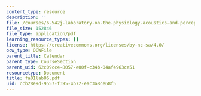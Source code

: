 ```yaml
---
content_type: resource
description: ''
file: /courses/6-542j-laboratory-on-the-physiology-acoustics-and-perception-of-speech-fall-2005/ccb28e9d9557f3954b72eac3a8ce68f5_fa01lab06.pdf
file_size: 152846
file_type: application/pdf
learning_resource_types: []
license: https://creativecommons.org/licenses/by-nc-sa/4.0/
ocw_type: OCWFile
parent_title: Calendar
parent_type: CourseSection
parent_uid: 62c09cc4-8057-e00f-c34b-04af4963ce51
resourcetype: Document
title: fa01lab06.pdf
uid: ccb28e9d-9557-f395-4b72-eac3a8ce68f5
---
```


